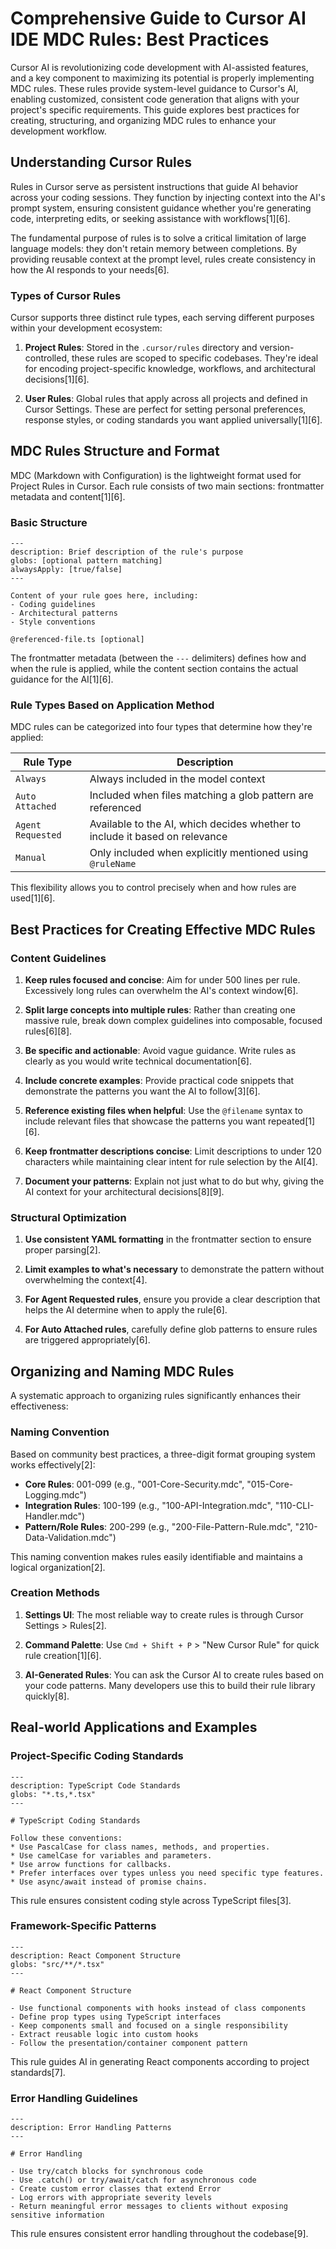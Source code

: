 # Comprehensive Guide to Cursor AI IDE MDC Rules: Best Practices

Cursor AI is revolutionizing code development with AI-assisted features, and a key component to maximizing its potential is properly implementing MDC rules. These rules provide system-level guidance to Cursor's AI, enabling customized, consistent code generation that aligns with your project's specific requirements. This guide explores best practices for creating, structuring, and organizing MDC rules to enhance your development workflow.

## Understanding Cursor Rules

Rules in Cursor serve as persistent instructions that guide AI behavior across your coding sessions. They function by injecting context into the AI's prompt system, ensuring consistent guidance whether you're generating code, interpreting edits, or seeking assistance with workflows[1][6].

The fundamental purpose of rules is to solve a critical limitation of large language models: they don't retain memory between completions. By providing reusable context at the prompt level, rules create consistency in how the AI responds to your needs[6].

### Types of Cursor Rules

Cursor supports three distinct rule types, each serving different purposes within your development ecosystem:

1. **Project Rules**: Stored in the `.cursor/rules` directory and version-controlled, these rules are scoped to specific codebases. They're ideal for encoding project-specific knowledge, workflows, and architectural decisions[1][6].

2. **User Rules**: Global rules that apply across all projects and defined in Cursor Settings. These are perfect for setting personal preferences, response styles, or coding standards you want applied universally[1][6].

## MDC Rules Structure and Format

MDC (Markdown with Configuration) is the lightweight format used for Project Rules in Cursor. Each rule consists of two main sections: frontmatter metadata and content[1][6].

### Basic Structure

```
---
description: Brief description of the rule's purpose
globs: [optional pattern matching]
alwaysApply: [true/false]
---

Content of your rule goes here, including:
- Coding guidelines
- Architectural patterns
- Style conventions

@referenced-file.ts [optional]
```

The frontmatter metadata (between the `---` delimiters) defines how and when the rule is applied, while the content section contains the actual guidance for the AI[1][6].

### Rule Types Based on Application Method

MDC rules can be categorized into four types that determine how they're applied:

| Rule Type | Description |
|-----------|-------------|
| `Always` | Always included in the model context |
| `Auto Attached` | Included when files matching a glob pattern are referenced |
| `Agent Requested` | Available to the AI, which decides whether to include it based on relevance |
| `Manual` | Only included when explicitly mentioned using `@ruleName` |

This flexibility allows you to control precisely when and how rules are used[1][6].

## Best Practices for Creating Effective MDC Rules

### Content Guidelines

1. **Keep rules focused and concise**: Aim for under 500 lines per rule. Excessively long rules can overwhelm the AI's context window[6].

2. **Split large concepts into multiple rules**: Rather than creating one massive rule, break down complex guidelines into composable, focused rules[6][8].

3. **Be specific and actionable**: Avoid vague guidance. Write rules as clearly as you would write technical documentation[6].

4. **Include concrete examples**: Provide practical code snippets that demonstrate the patterns you want the AI to follow[3][6].

5. **Reference existing files when helpful**: Use the `@filename` syntax to include relevant files that showcase the patterns you want repeated[1][6].

6. **Keep frontmatter descriptions concise**: Limit descriptions to under 120 characters while maintaining clear intent for rule selection by the AI[4].

7. **Document your patterns**: Explain not just what to do but why, giving the AI context for your architectural decisions[8][9].

### Structural Optimization

1. **Use consistent YAML formatting** in the frontmatter section to ensure proper parsing[2].

2. **Limit examples to what's necessary** to demonstrate the pattern without overwhelming the context[4].

3. **For Agent Requested rules**, ensure you provide a clear description that helps the AI determine when to apply the rule[6].

4. **For Auto Attached rules**, carefully define glob patterns to ensure rules are triggered appropriately[6].

## Organizing and Naming MDC Rules

A systematic approach to organizing rules significantly enhances their effectiveness:

### Naming Convention

Based on community best practices, a three-digit format grouping system works effectively[2]:

- **Core Rules**: 001-099 (e.g., "001-Core-Security.mdc", "015-Core-Logging.mdc")
- **Integration Rules**: 100-199 (e.g., "100-API-Integration.mdc", "110-CLI-Handler.mdc") 
- **Pattern/Role Rules**: 200-299 (e.g., "200-File-Pattern-Rule.mdc", "210-Data-Validation.mdc")

This naming convention makes rules easily identifiable and maintains a logical organization[2].

### Creation Methods

1. **Settings UI**: The most reliable way to create rules is through Cursor Settings > Rules[2].

2. **Command Palette**: Use `Cmd + Shift + P` > "New Cursor Rule" for quick rule creation[1][6].

3. **AI-Generated Rules**: You can ask the Cursor AI to create rules based on your code patterns. Many developers use this to build their rule library quickly[8].

## Real-world Applications and Examples

### Project-Specific Coding Standards

```
---
description: TypeScript Code Standards
globs: "*.ts,*.tsx"
---

# TypeScript Coding Standards

Follow these conventions:
* Use PascalCase for class names, methods, and properties.
* Use camelCase for variables and parameters.
* Use arrow functions for callbacks.
* Prefer interfaces over types unless you need specific type features.
* Use async/await instead of promise chains.
```

This rule ensures consistent coding style across TypeScript files[3].

### Framework-Specific Patterns

```
---
description: React Component Structure
globs: "src/**/*.tsx"
---

# React Component Structure

- Use functional components with hooks instead of class components
- Define prop types using TypeScript interfaces
- Keep components small and focused on a single responsibility
- Extract reusable logic into custom hooks
- Follow the presentation/container component pattern
```

This rule guides AI in generating React components according to project standards[7].

### Error Handling Guidelines

```
---
description: Error Handling Patterns
---

# Error Handling

- Use try/catch blocks for synchronous code
- Use .catch() or try/await/catch for asynchronous code
- Create custom error classes that extend Error
- Log errors with appropriate severity levels
- Return meaningful error messages to clients without exposing sensitive information
```

This rule ensures consistent error handling throughout the codebase[9].